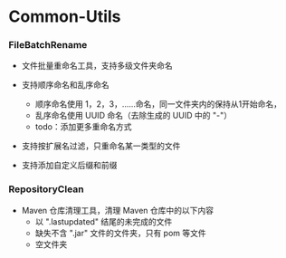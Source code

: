 # Common-Utils

### FileBatchRename

*   文件批量重命名工具，支持多级文件夹命名

*   支持顺序命名和乱序命名

    *   顺序命名使用 1，2，3，......命名，同一文件夹内的保持从1开始命名，
    *   乱序命名使用 UUID 命名（去除生成的 UUID 中的 "-"）
    *   todo：添加更多重命名方式

*   支持按扩展名过滤，只重命名某一类型的文件

*   支持添加自定义后缀和前缀

    

### RepositoryClean

*   Maven 仓库清理工具，清理 Maven 仓库中的以下内容
    *   以 ".lastupdated" 结尾的未完成的文件
    *   缺失不含 ".jar" 文件的文件夹，只有 pom 等文件
    *   空文件夹